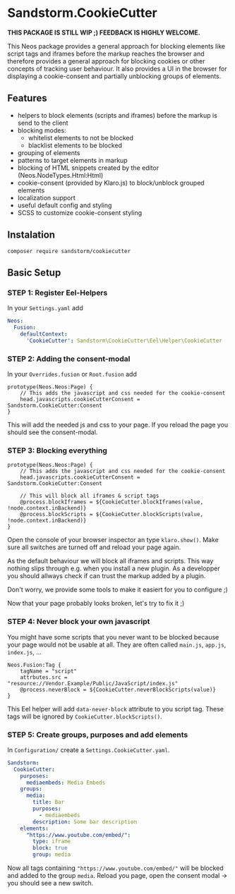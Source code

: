 # Sandstorm.CookieCutter

**THIS PACKAGE IS STILL WIP ;) FEEDBACK IS HIGHLY WELCOME.**

This Neos package provides a general approach for blocking elements like script tags and iframes before the markup reaches the browser and therefore provides a general approach for blocking cookies or other concepts of tracking user behaviour. It also provides a UI in the browser for displaying a cookie-consent and partially unblocking groups of elements.

## Features

* helpers to block elements (scripts and iframes) before the markup is send to the client
* blocking modes:
    * whitelist elements to not be blocked
    * blacklist elements to be blocked
* grouping of elements
* patterns to target elements in markup
* blocking of HTML snippets created by the editor (Neos.NodeTypes.Html:Html)
* cookie-consent (provided by Klaro.js) to block/unblock grouped elements 
* localization support
* useful default config and styling
* SCSS to customize cookie-consent styling

## Instalation

`composer require sandstorm/cookiecutter`

## Basic Setup

### STEP 1: Register Eel-Helpers

In your `Settings.yaml` add

```yaml
Neos:
  Fusion:
    defaultContext:
      'CookieCutter': Sandstorm\CookieCutter\Eel\Helper\CookieCutter
```

### STEP 2: Adding the consent-modal

In your `Overrides.fusion` or `Root.fusion` add

```neosfusion
prototype(Neos.Neos:Page) {
    // This adds the javascript and css needed for the cookie-consent
    head.javascripts.cookieCutterConsent = Sandstorm.CookieCutter:Consent
}
```

This will add the needed js and css to your page. If you reload the page you should see the consent-modal.

### STEP 3: Blocking everything

```neosfusion
prototype(Neos.Neos:Page) {
    // This adds the javascript and css needed for the cookie-consent
    head.javascripts.cookieCutterConsent = Sandstorm.CookieCutter:Consent
    
    // This will block all iframes & script tags
    @process.blockIframes = ${CookieCutter.blockIframes(value, !node.context.inBackend)}
    @process.blockScripts = ${CookieCutter.blockScripts(value, !node.context.inBackend)}
}
```

Open the console of your browser inspector an type `klaro.show()`. Make sure all switches are turned off and reload your page again.

As the default behaviour we will block all iframes and scripts. This way nothing slips through e.g. when you install a new plugin. As a developper you should allways check if can trust the markup added by a plugin. 

Don't worry, we provide some tools to make it easiert for you to configure ;)

Now that your page probably looks broken, let's try to fix it ;)

### STEP 4: Never block your own javascript

You might have some scripts that you never want to be blocked because your page would not be usable at all. They are often called `main.js`, `app.js`, `index.js`, ...

```neosfusion
Neos.Fusion:Tag {
    tagName = "script"
    attrbutes.src = "resource://Vendor.Example/Public/JavaScript/index.js"
    @process.neverBlock = ${CookieCutter.neverBlockScripts(value)}
}
```

This Eel helper will add `data-never-block` attribute to you script tag. These tags will be ignored by `CookieCutter.blockScripts()`.

### STEP 5: Create groups, purposes and add elements

In `Configuration/` create a `Settings.CookieCutter.yaml`.

```yaml
Sandstorm:
  CookieCutter:
    purposes:
      mediaembeds: Media Embeds
    groups:
      media:
        title: Bar
        purposes:
          - mediaembeds
        description: Some bar description
    elements:
      "https://www.youtube.com/embed/":
        type: iframe
        block: true
        group: media
```

Now all tags containing `"https://www.youtube.com/embed/"` will be blocked and added to the group `media`. Reload you page, open the consent modal -> you should see a new switch.
